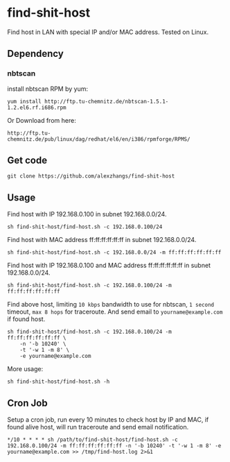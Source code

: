 # find-shit-host

Find host in LAN with special IP and/or MAC address.
Tested on Linux.

## Dependency

### nbtscan

install nbtscan RPM by yum:

```
yum install http://ftp.tu-chemnitz.de/nbtscan-1.5.1-1.2.el6.rf.i686.rpm
```

Or Download from here:

```
http://ftp.tu-chemnitz.de/pub/linux/dag/redhat/el6/en/i386/rpmforge/RPMS/
```

## Get code

```
git clone https://github.com/alexzhangs/find-shit-host
```

## Usage

Find host with IP 192.168.0.100 in subnet 192.168.0.0/24.

```
sh find-shit-host/find-host.sh -c 192.168.0.100/24
```

Find host with MAC address ff:ff:ff:ff:ff:ff in subnet 192.168.0.0/24.

```
sh find-shit-host/find-host.sh -c 192.168.0.0/24 -m ff:ff:ff:ff:ff:ff
```

Find host with IP 192.168.0.100 and MAC address ff:ff:ff:ff:ff:ff in subnet 192.168.0.0/24.

```
sh find-shit-host/find-host.sh -c 192.168.0.100/24 -m ff:ff:ff:ff:ff:ff
```

Find above host, limiting `10 kbps` bandwidth to use for nbtscan, `1 second`
timeout, `max 8 hops` for traceroute.
And send email to `yourname@example.com` if found host.

```
sh find-shit-host/find-host.sh -c 192.168.0.100/24 -m ff:ff:ff:ff:ff:ff \
    -n '-b 10240' \
    -t '-w 1 -m 8' \
    -e yourname@example.com
```

More usage:

```
sh find-shit-host/find-host.sh -h
```

## Cron Job

Setup a cron job, run every 10 minutes to check host by IP and MAC,
if found alive host, will run traceroute and send email notification.

```
*/10 * * * * sh /path/to/find-shit-host/find-host.sh -c 192.168.0.100/24 -m ff:ff:ff:ff:ff:ff -n '-b 10240' -t '-w 1 -m 8' -e yourname@example.com >> /tmp/find-host.log 2>&1
```
